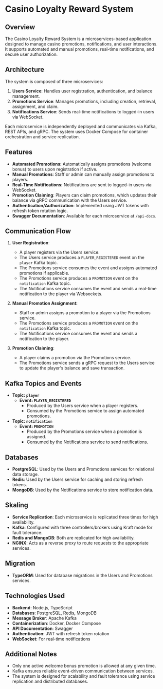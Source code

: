 # Casino Loyalty Reward System

## Overview

The Casino Loyalty Reward System is a microservices-based application designed to manage casino promotions, notifications, and user interactions. It supports automated and manual promotions, real-time notifications, and secure user authorization.

## Architecture

The system is composed of three microservices:

1. **Users Service**: Handles user registration, authentication, and balance management.
2. **Promotions Service**: Manages promotions, including creation, retrieval, assignment, and claim.
3. **Notifications Service**: Sends real-time notifications to logged-in users via WebSocket.

Each microservice is independently deployed and communicates via Kafka, REST APIs, and gRPC. The system uses Docker Compose for container orchestration and service replication.

## Features

- **Automated Promotions**: Automatically assigns promotions (welcome bonus) to users upon registration if active.
- **Manual Promotions**: Staff or admin can manually assign promotions to players.
- **Real-Time Notifications**: Notifications are sent to logged-in users via WebSocket.
- **Promotion Claiming**: Players can claim promotions, which updates their balance via gRPC communication with the Users service.
- **Authentication/Authorization**: Implemented using JWT tokens with refresh token rotation logic.
- **Swagger Documentation**: Available for each microservice at `/api-docs`.

## Communication Flow

1. **User Registration**:

   - A player registers via the Users service.
   - The Users service produces a `PLAYER_REGISTERED` event on the `player` Kafka topic.
   - The Promotions service consumes the event and assigns automated promotions if applicable.
   - The Promotions service produces a `PROMOTION` event on the `notification` Kafka topic.
   - The Notifications service consumes the event and sends a real-time notification to the player via Websockets.

2. **Manual Promotion Assignment**:

   - Staff or admin assigns a promotion to a player via the Promotions service.
   - The Promotions service produces a `PROMOTION` event on the `notification` Kafka topic.
   - The Notifications service consumes the event and sends a notification to the player.

3. **Promotion Claiming**:
   - A player claims a promotion via the Promotions service.
   - The Promotions service sends a gRPC request to the Users service to update the player's balance and save transaction.

## Kafka Topics and Events

- **Topic: `player`**
  - **Event: `PLAYER_REGISTERED`**
    - Produced by the Users service when a player registers.
    - Consumed by the Promotions service to assign automated promotions.
- **Topic: `notification`**
  - **Event: `PROMOTION`**
    - Produced by the Promotions service when a promotion is assigned.
    - Consumed by the Notifications service to send notifications.

## Databases

- **PostgreSQL**: Used by the Users and Promotions services for relational data storage.
- **Redis**: Used by the Users service for caching and storing refresh tokens.
- **MongoDB**: Used by the Notifications service to store notification data.

## Skaling

- **Service Replication**: Each microservice is replicated three times for high availability.
- **Kafka**: Configured with three controllers/brokers using Kraft mode for fault tolerance.
- **Redis and MongoDB**: Both are replicated for high availability.
- **NGINX**: Acts as a reverse proxy to route requests to the appropriate services.

## Migration

- **TypeORM**: Used for database migrations in the Users and Promotions services.

## Technologies Used

- **Backend**: Node.js, TypeScript
- **Databases**: PostgreSQL, Redis, MongoDB
- **Message Broker**: Apache Kafka
- **Containerization**: Docker, Docker Compose
- **API Documentation**: Swagger
- **Authentication**: JWT with refresh token rotation
- **WebSocket**: For real-time notifications

## Additional Notes

- Only one active welcome bonus promotion is allowed at any given time.
- Kafka ensures reliable event-driven communication between services.
- The system is designed for scalability and fault tolerance using service replication and distributed databases.
